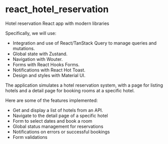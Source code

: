 # react_hotel_reservation
Hotel reservation React app with modern libraries

Specifically, we will use:

- Integration and use of React/TanStack Query to manage queries and mutations.
- Global state with Zustand.
- Navigation with Wouter.
- Forms with React Hooks Forms.
- Notifications with React Hot Toast.
- Design and styles with Material UI. 

The application simulates a hotel reservation system, with a page for listing hotels and a detail page for booking rooms at a specific hotel.

Here are some of the features implemented:

- Get and display a list of hotels from an API.
- Navigate to the detail page of a specific hotel
- Form to select dates and book a room
- Global status management for reservations
- Notifications on errors or successful bookings
- Form validations
